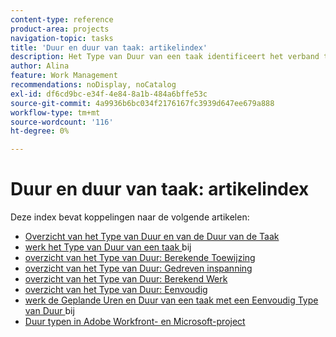 ```yaml
---
content-type: reference
product-area: projects
navigation-topic: tasks
title: 'Duur en duur van taak: artikelindex'
description: Het Type van Duur van een taak identificeert het verband tussen het aantal middelen die aan een taak, de totale inspanning, en de totale Duur van de taak worden toegewezen. In de volgende artikelen vindt u meer informatie over de duur en het type duur van taken.
author: Alina
feature: Work Management
recommendations: noDisplay, noCatalog
exl-id: df6cd9bc-e34f-4e84-8a1b-484a6bffe53c
source-git-commit: 4a9936b6bc034f2176167fc3939d647ee679a888
workflow-type: tm+mt
source-wordcount: '116'
ht-degree: 0%

---
```


# Duur en duur van taak: artikelindex

<!-- Audited: 1/2024 -->

Deze index bevat koppelingen naar de volgende artikelen:

* [ Overzicht van het Type van Duur en van de Duur van de Taak ](../../../manage-work/tasks/taskdurtn/task-duration-and-duration-type.md)
* [ werk het Type van Duur van een taak ](../../../manage-work/tasks/taskdurtn/update-duration-type-of-task.md) bij
* [ overzicht van het Type van Duur: Berekende Toewijzing ](../../../manage-work/tasks/taskdurtn/calculated-assignment.md)
* [ overzicht van het Type van Duur: Gedreven inspanning ](../../../manage-work/tasks/taskdurtn/effort-driven.md)
* [ overzicht van het Type van Duur: Berekend Werk ](../../../manage-work/tasks/taskdurtn/calculated-work.md)
* [ overzicht van het Type van Duur: Eenvoudig ](../../../manage-work/tasks/taskdurtn/simple-duration-type.md)
* [ werk de Geplande Uren en Duur van een taak met een Eenvoudig Type van Duur ](../../../manage-work/tasks/taskdurtn/update-planned-hours-duration-for-simple-duration-task.md) bij
* [Duur typen in Adobe Workfront- en Microsoft-project](../../../manage-work/tasks/taskdurtn/workfront-ms-project-duration-types.md)


